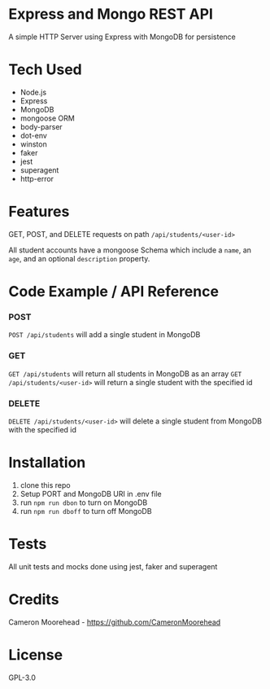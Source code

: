 # Express and Mongo REST API

A simple HTTP Server using Express with MongoDB for persistence

# Tech Used

- Node.js
- Express
- MongoDB
- mongoose ORM
- body-parser
- dot-env
- winston
- faker
- jest
- superagent
- http-error

# Features

GET, POST, and DELETE requests on path `/api/students/<user-id>`

All student accounts have a mongoose Schema which include a `name`, an `age`,
and an optional `description` property.

# Code Example / API Reference

### POST
`POST /api/students` will add a single student in MongoDB

### GET
`GET /api/students` will return all students in MongoDB as an array
`GET /api/students/<user-id>` will return a single student with the specified id

### DELETE
`DELETE /api/students/<user-id>` will delete a single student from MongoDB with the specified id

# Installation

1. clone this repo
2. Setup PORT and MongoDB URI in .env file
3. run `npm run dbon` to turn on MongoDB
4. run `npm run dboff` to turn off MongoDB

# Tests

All unit tests and mocks done using jest, faker and superagent

# Credits

Cameron Moorehead - https://github.com/CameronMoorehead

# License

GPL-3.0

